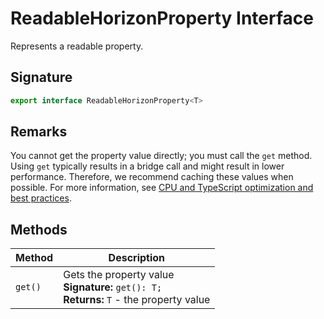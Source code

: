 # ReadableHorizonProperty Interface

Represents a readable property.

## Signature

```typescript
export interface ReadableHorizonProperty<T>
```

## Remarks

You cannot get the property value directly; you must call the `get` method. Using `get` typically results in a bridge call and might result in lower performance. Therefore, we recommend caching these values when possible. For more information, see [CPU and TypeScript optimization and best practices](https://developers.meta.com/horizon-worlds/learn/documentation/performance-best-practices-and-tooling/performance-best-practices/cpu-and-typescript-optimization-best-practices).

## Methods

| Method | Description |
| --- | --- |
| `get()` | Gets the property value<br/>**Signature:** `get(): T;`<br/>**Returns:** `T` - the property value |
